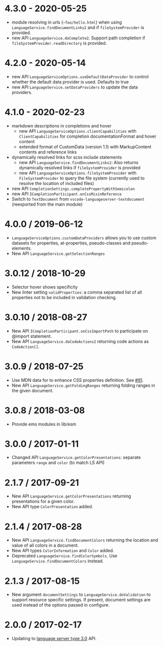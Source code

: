 4.3.0 - 2020-05-25
===================
- module resolving in urls (`~foo/hello.html`) when using `LanguageService.findDocumentLinks2` and if `fileSystemProvider` is provided.
- new API `LanguageService.doComplete2`. Support path completion if `fileSystemProvider.readDirectory` is provided.


4.2.0 - 2020-05-14
===================
* new API `LanguageServiceOptions.useDefaultDataProvider` to control whether the default data provider is used. Defaults to true
* new API `LanguageService.setDataProviders` to update the data providers.

4.1.0 - 2020-02-23
===================
* markdown descriptions in completions and hover
  * new API `LanguageServiceOptions.clientCapabilities` with `ClientCapabilities` for completion documentationFormat and hover content
  * extended format of CustomData (version 1.1) with MarkupContent contents and reference links
* dynamically resolved links for scss include statements
  * new API `LanguageService.findDocumentLinks2`: Also returns dynamically resolved links if `fileSystemProvider` is provided
  * new API `LanguageServiceOptions.fileSystemProvider` with `FileSystemProvider` to query the file system (currently used to resolve the location of included files)
* new API `CompletionSettings.completePropertyWithSemicolon`
* new API `ICompletionParticipant.onCssMixinReference`
* Switch to `TextDocument` from `vscode-languageserver-textdocument` (reexported from the main module)

4.0.0 / 2019-06-12
===================
 * `LanguageServiceOptions.customDataProviders` allows you to use custom datasets for properties, at-properties, pseudo-classes and pseudo-elements.
 * New API `LanguageService.getSelectionRanges`

3.0.12 / 2018-10-29
===================
  * Selector hover shows specificity
  * New linter setting `validProperties`: a comma separated list of all properties not to be included in validation checking.

3.0.10 / 2018-08-27
===================
  * New API `ICompletionParticipant.onCssImportPath` to participate on @import statement.
  * New API `LanguageService.doCodeActions2` returning code actions as `CodeAction[]`.

3.0.9 / 2018-07-25
==================
  * Use MDN data for to enhance CSS properties definition. See [#91](https://github.com/Microsoft/vscode-css-languageservice/pull/91).
  * New API `LanguageService.getFoldingRanges` returning folding ranges in the given document.

3.0.8 / 2018-03-08
==================
  * Provide ems modules in lib/esm

3.0.0 / 2017-01-11
==================
  * Changed API `LanguageService.getColorPresentations`: separate parameters `range` and `color` (to match LS API)

2.1.7 / 2017-09-21
==================
  * New API `LanguageService.getColorPresentations` returning presentations for a given color. 
  * New API type `ColorPresentation` added.

2.1.4 / 2017-08-28
==================
  * New API `LanguageService.findDocumentColors` returning the location and value of all colors in a document. 
  * New API types `ColorInformation` and `Color` added.
  * Deprecated `LanguageService.findColorSymbols`. Use `LanguageService.findDocumentColors` instead.
  
2.1.3 / 2017-08-15
==================
  * New argument `documentSettings` to `LanguageService.doValidation` to support resource specific settings. If present, document settings are used instead of the options passed in configure.

2.0.0 / 2017-02-17
==================
  * Updating to [language server type 3.0](https://github.com/Microsoft/vscode-languageserver-node/tree/master/types) API.